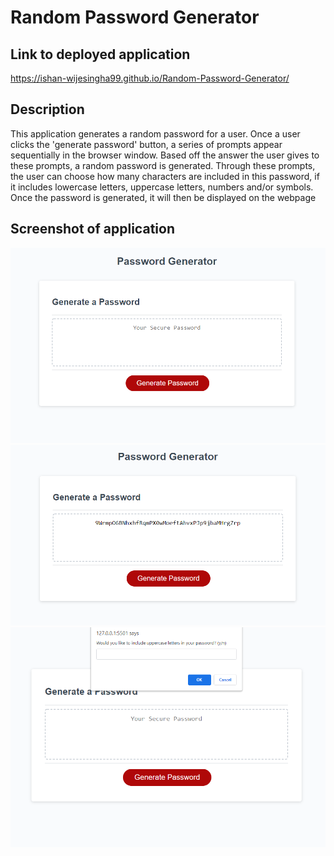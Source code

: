 # Random Password Generator

## Link to deployed application
https://ishan-wijesingha99.github.io/Random-Password-Generator/

## Description
This application generates a random password for a user. Once a user clicks the 'generate password' button, a series of prompts appear sequentially in the browser window. Based off the answer the user gives to these prompts, a random password is generated. Through these prompts, the user can choose how many characters are included in this password, if it includes lowercase letters, uppercase letters, numbers and/or symbols. Once the password is generated, it will then be displayed on the webpage

## Screenshot of application
![screenshot-1](./assets/images/screenshot-1.png)
![screenshot-2](./assets/images/screenshot-2.png)
![screenshot-3](./assets/images/screenshot-3.png)
